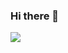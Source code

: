 ### Hi there 👋

 <img src="[https://img.shields.io/badge](https://s3.dualstack.us-east-2.amazonaws.com/pythondotorg-assets/media/community/logos/python-logo-only.png)/TypeScript-3178C6?style=flat&logo=TypeScript&logoColor=white"/>

<!--
**bootsgodiscat/bootsgodiscat** is a ✨ _special_ ✨ repository because its `README.md` (this file) appears on your GitHub profile.

Here are some ideas to get you started:

- 🔭 I’m currently working on ...
- 🌱 I’m currently learning ...
- 👯 I’m looking to collaborate on ...
- 🤔 I’m looking for help with ...
- 💬 Ask me about ...
- 📫 How to reach me: ...
- 😄 Pronouns: ...
- ⚡ Fun fact: ...
-->

